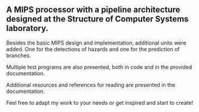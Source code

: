   A MIPS processor with a pipeline architecture designed at the Structure of Computer Systems laboratory.
--
  Besides the basic MIPS design and implementation, additional units were added. One for the detections of hazards and one for the prediction of branches.

  Multiple test programs are also presented, both in code and in the provided documentation.

  Additional resources and references for reading are presented in the documentation. 
  
  Feel free to adapt my work to your needs or get inspired and start to create!
